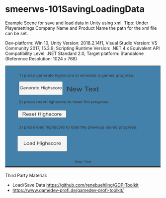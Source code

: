 # smeerws-101SavingLoadingData

Example Scene for save and load data in Unity using xml. 
Tipp: Under Playersettings Company Name and Product Name the path for the xml file can be set. 

Dev-platform: Win 10, Unity Version: 2018.2.14f1, Visual Studio Version: VS Community 2017, 15.3.9;
Scripting Runtime Version: .NET 4.x Equivalent
API Compatibility Level: .NET Standard 2.0, 
Target platform: Standalone (Reference Resolution: 1024 x 768)

<div>
<img src = "./Screenshots/IntroScene.jpg" width = "500">
</div>

Third Party Material:
* Load/Save Data https://github.com/renebuehling/GDP-Toolkit
* https://www.gamedev-profi.de/gamedev-profi-toolkit/

